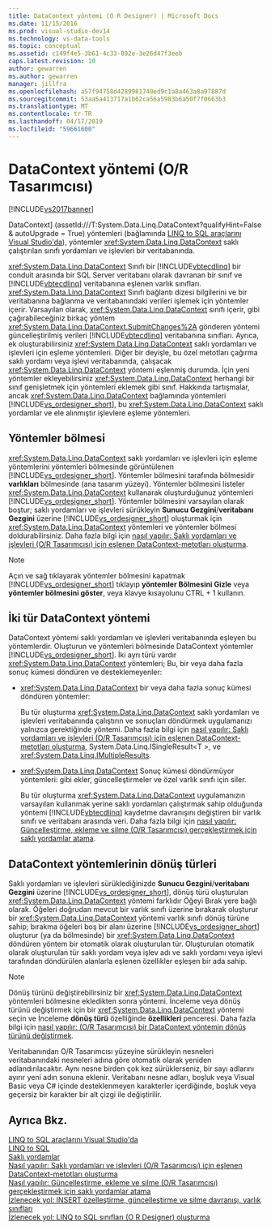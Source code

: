 ```yaml
---
title: DataContext yöntemi (O R Designer) | Microsoft Docs
ms.date: 11/15/2016
ms.prod: visual-studio-dev14
ms.technology: vs-data-tools
ms.topic: conceptual
ms.assetid: c149f4e5-3b61-4c33-892e-3e26d47f3eeb
caps.latest.revision: 10
author: gewarren
ms.author: gewarren
manager: jillfra
ms.openlocfilehash: a57f94758d4289981740ed9c1a8a463a8a97887d
ms.sourcegitcommit: 53aa5a413717a1b62ca56a5983b6a50f7f0663b3
ms.translationtype: MT
ms.contentlocale: tr-TR
ms.lasthandoff: 04/17/2019
ms.locfileid: "59661600"
---
```

# <a name="datacontext-methods-or-designer"></a>DataContext yöntemi (O/R Tasarımcısı)
[!INCLUDE[vs2017banner](../includes/vs2017banner.md)]

DataContext] (assetId:///T:System.Data.Linq.DataContext?qualifyHint=False & autoUpgrade = True) yöntemleri (bağlamında [LINQ to SQL araçlarını Visual Studio'da](../data-tools/linq-to-sql-tools-in-visual-studio2.md)), yöntemler <xref:System.Data.Linq.DataContext> saklı çalıştırılan sınıfı yordamları ve işlevleri bir veritabanında.  
  
 <xref:System.Data.Linq.DataContext> Sınıfı bir [!INCLUDE[vbtecdlinq](../includes/vbtecdlinq-md.md)] bir conduit arasında bir SQL Server veritabanı olarak davranan bir sınıf ve [!INCLUDE[vbtecdlinq](../includes/vbtecdlinq-md.md)] veritabanına eşlenen varlık sınıfları. <xref:System.Data.Linq.DataContext> Sınıfı bağlantı dizesi bilgilerini ve bir veritabanına bağlanma ve veritabanındaki verileri işlemek için yöntemler içerir. Varsayılan olarak, <xref:System.Data.Linq.DataContext> sınıfı içerir, gibi çağırabileceğiniz birkaç yöntem <xref:System.Data.Linq.DataContext.SubmitChanges%2A> gönderen yöntemi güncelleştirilmiş verileri [!INCLUDE[vbtecdlinq](../includes/vbtecdlinq-md.md)] veritabanına sınıfları. Ayrıca, ek oluşturabilirsiniz <xref:System.Data.Linq.DataContext> saklı yordamları ve işlevleri için eşleme yöntemleri. Diğer bir deyişle, bu özel metotları çağırma saklı yordamı veya işlevi veritabanında, çalışacak <xref:System.Data.Linq.DataContext> yöntemi eşlenmiş durumda. İçin yeni yöntemler ekleyebilirsiniz <xref:System.Data.Linq.DataContext> herhangi bir sınıf genişletmek için yöntemleri eklemek gibi sınıf. Hakkında tartışmalar, ancak <xref:System.Data.Linq.DataContext> bağlamında yöntemleri [!INCLUDE[vs_ordesigner_short](../includes/vs-ordesigner-short-md.md)], bu <xref:System.Data.Linq.DataContext> saklı yordamlar ve ele alınmıştır işlevlere eşleme yöntemleri.  
  
## <a name="methods-pane"></a>Yöntemler bölmesi  
 <xref:System.Data.Linq.DataContext> saklı yordamları ve işlevleri için eşleme yöntemlerini yöntemleri bölmesinde görüntülenen [!INCLUDE[vs_ordesigner_short](../includes/vs-ordesigner-short-md.md)]. Yöntemler bölmesini tarafında bölmesidir **varlıkları** bölmesinde (ana tasarım yüzeyi). Yöntemler bölmesini listeler <xref:System.Data.Linq.DataContext> kullanarak oluşturduğunuz yöntemleri [!INCLUDE[vs_ordesigner_short](../includes/vs-ordesigner-short-md.md)]. Yöntemler bölmesini varsayılan olarak boştur; saklı yordamları ve işlevleri sürükleyin **Sunucu Gezgini**/**veritabanı Gezgini** üzerine [!INCLUDE[vs_ordesigner_short](../includes/vs-ordesigner-short-md.md)] oluşturmak için <xref:System.Data.Linq.DataContext> yöntemleri ve yöntemler bölmesi doldurabilirsiniz. Daha fazla bilgi için [nasıl yapılır: Saklı yordamları ve işlevleri (O/R Tasarımcısı) için eşlenen DataContext-metotları oluşturma](../data-tools/how-to-create-datacontext-methods-mapped-to-stored-procedures-and-functions-o-r-designer.md).  
  
> [!NOTE]
>  Açın ve sağ tıklayarak yöntemler bölmesini kapatmak [!INCLUDE[vs_ordesigner_short](../includes/vs-ordesigner-short-md.md)] tıklayıp **yöntemler Bölmesini Gizle** veya **yöntemler bölmesini göster**, veya klavye kısayolunu CTRL + 1 kullanın.  
  
## <a name="two-types-of-datacontext-methods"></a>İki tür DataContext yöntemi  
 DataContext yöntemi saklı yordamları ve işlevleri veritabanında eşleyen bu yöntemlerdir. Oluşturun ve yöntemleri bölmesinde DataContext yöntemler [!INCLUDE[vs_ordesigner_short](../includes/vs-ordesigner-short-md.md)]. İki ayrı türü vardır <xref:System.Data.Linq.DataContext> yöntemleri; Bu, bir veya daha fazla sonuç kümesi döndüren ve desteklemeyenler:  
  
-   <xref:System.Data.Linq.DataContext> bir veya daha fazla sonuç kümesi döndüren yöntemler:  
  
     Bu tür oluşturma <xref:System.Data.Linq.DataContext> saklı yordamları ve işlevleri veritabanında çalıştırın ve sonuçları döndürmek uygulamanızı yalnızca gerektiğinde yöntemi. Daha fazla bilgi için [nasıl yapılır: Saklı yordamları ve işlevleri (O/R Tasarımcısı) için eşlenen DataContext-metotları oluşturma](../data-tools/how-to-create-datacontext-methods-mapped-to-stored-procedures-and-functions-o-r-designer.md), System.Data.Linq.ISingleResult\<T >, ve <xref:System.Data.Linq.IMultipleResults>.  
  
-   <xref:System.Data.Linq.DataContext> Sonuç kümesi döndürmüyor yöntemleri: gibi ekler, güncelleştirmeler ve özel varlık sınıfı için siler.  
  
     Bu tür oluşturma <xref:System.Data.Linq.DataContext> uygulamanızın varsayılan kullanmak yerine saklı yordamları çalıştırmak sahip olduğunda yöntemi [!INCLUDE[vbtecdlinq](../includes/vbtecdlinq-md.md)] kaydetme davranışını değiştiren bir varlık sınıfı ve veritabanı arasında veri. Daha fazla bilgi için [nasıl yapılır: Güncelleştirme, ekleme ve silme (O/R Tasarımcısı) gerçekleştirmek için saklı yordamlar atama](../data-tools/how-to-assign-stored-procedures-to-perform-updates-inserts-and-deletes-o-r-designer.md).  
  
## <a name="return-types-of-datacontext-methods"></a>DataContext yöntemlerinin dönüş türleri  
 Saklı yordamları ve işlevleri sürüklediğinizde **Sunucu Gezgini**/**veritabanı Gezgini** üzerine [!INCLUDE[vs_ordesigner_short](../includes/vs-ordesigner-short-md.md)], dönüş türü oluşturulan <xref:System.Data.Linq.DataContext> yöntemi farklıdır Öğeyi Bırak yere bağlı olarak. Öğeleri doğrudan mevcut bir varlık sınıfı üzerine bırakarak oluşturur bir <xref:System.Data.Linq.DataContext> yöntemi varlık sınıfı dönüş türüne sahip; bırakma öğeleri boş bir alanı üzerine [!INCLUDE[vs_ordesigner_short](../includes/vs-ordesigner-short-md.md)] oluşturur (ya da bölmesinde) bir <xref:System.Data.Linq.DataContext> döndüren yöntem bir otomatik olarak oluşturulan tür. Oluşturulan otomatik olarak oluşturulan tür saklı yordam veya işlev adı ve saklı yordamı veya işlevi tarafından döndürülen alanlarla eşlenen özellikler eşleşen bir ada sahip.  
  
> [!NOTE]
>  Dönüş türünü değiştirebilirsiniz bir <xref:System.Data.Linq.DataContext> yöntemleri bölmesine ekledikten sonra yöntemi. İnceleme veya dönüş türünü değiştirmek için bir <xref:System.Data.Linq.DataContext> yöntemi seçin ve İnceleme **dönüş türü** özelliğinde **özellikleri** penceresi. Daha fazla bilgi için [nasıl yapılır: (O/R Tasarımcısı) bir DataContext yöntemin dönüş türünü değiştirmek](../data-tools/how-to-change-the-return-type-of-a-datacontext-method-o-r-designer.md).  
  
 Veritabanından O/R Tasarımcısı yüzeyine sürükleyin nesneleri veritabanındaki nesneleri adına göre otomatik olarak yeniden adlandırılacaktır. Aynı nesne birden çok kez sürüklerseniz, bir sayı adlarını ayırır yeni adın sonuna eklenir. Veritabanı nesne adları, boşluk veya Visual Basic veya C# içinde desteklenmeyen karakterler içerdiğinde, boşluk veya geçersiz bir karakter bir alt çizgi ile değiştirilir.  
  
## <a name="see-also"></a>Ayrıca Bkz.  
 [LINQ to SQL araçlarını Visual Studio'da](../data-tools/linq-to-sql-tools-in-visual-studio2.md)   
 [LINQ to SQL](http://msdn.microsoft.com/library/73d13345-eece-471a-af40-4cc7a2f11655)   
 [Saklı yordamlar](http://msdn.microsoft.com/library/4d23dd7a-a85f-44ff-a717-af7d0950c0fc)   
 [Nasıl yapılır: Saklı yordamları ve işlevleri (O/R Tasarımcısı) için eşlenen DataContext-metotları oluşturma](../data-tools/how-to-create-datacontext-methods-mapped-to-stored-procedures-and-functions-o-r-designer.md)   
 [Nasıl yapılır: Güncelleştirme, ekleme ve silme (O/R Tasarımcısı) gerçekleştirmek için saklı yordamlar atama](../data-tools/how-to-assign-stored-procedures-to-perform-updates-inserts-and-deletes-o-r-designer.md)   
 [İzlenecek yol: INSERT özelleştirme, güncelleştirme ve silme davranışı, varlık sınıfları](../data-tools/walkthrough-customizing-the-insert-update-and-delete-behavior-of-entity-classes.md)   
 [İzlenecek yol: LINQ to SQL sınıfları (O R Designer) oluşturma](http://msdn.microsoft.com/library/35aad4a4-2e8a-46e2-ae09-5fbfd333c233)
